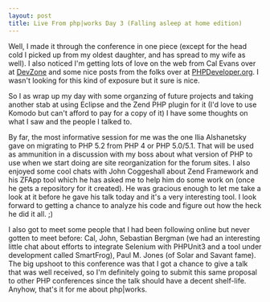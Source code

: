 ```yaml
--- 
layout: post
title: Live From php|works Day 3 (Falling asleep at home edition)
---
```

<p>Well, I made it through the conference in one piece (except for the head cold I picked up from my oldest daughter, and has spread to my wife as well).  I also noticed I'm getting lots of love on the web from Cal Evans over at <a href="http://devzone.zend.com">DevZone</a> and some nice posts from the folks over at <a href="http://www.phpdeveloper.org">PHPDeveloper.org</a>.  I wasn't looking for this kind of exposure but it sure is nice.
</p>
<p>
So I as wrap up my day with some organzing of future projects and taking another stab at using Eclipse and the Zend PHP plugin for it (I'd love to use Komodo but can't afford to pay for a copy of it) I have some thoughts on what I saw and the people I talked to.
</p>
<p>
By far, the most informative session for me was the one Ilia Alshanetsky gave on migrating to PHP 5.2 from PHP 4 or PHP 5.0/5.1.  That will be used as ammunition in a discussion with my boss about what version of PHP to use when we start doing are site reorganization for the forum sites.  I also enjoyed some cool chats with John Coggeshall about Zend Framework and his ZFApp tool which he has asked me to help him do some work on (once he gets a repository for it created).  He was gracious enough to let me take a look at it before he gave his talk today and it's a very interesting tool.  I look forward to getting a chance to analyze his code and figure out how the heck he did it all. ;)
</p>
<p>
I also got to meet some people that I had been following online but never gotten to meet before:  Cal, John, Sebastian Bergman (we had an interesting little chat about efforts to integrate Selenium with PHPUnit3 and a tool under development called SmartFrog), Paul M. Jones (of Solar and Savant fame). The big upshoot to this conference was that I got a chance to give a talk that was well received, so I'm definitely going to submit this same proposal to other PHP conferences since the talk should have a decent shelf-life.  Anyhow, that's it for me about php|works.
</p>
